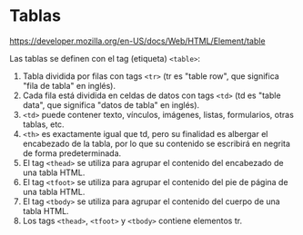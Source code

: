 # Tablas

https://developer.mozilla.org/en-US/docs/Web/HTML/Element/table

Las tablas se definen con el tag (etiqueta) `<table>`:
1. Tabla dividida por filas con tags `<tr>` (tr es "table row", que significa "fila de tabla" en inglés).
2. Cada fila está dividida en celdas de datos con tags `<td>` (td es "table data", que significa "datos de tabla"
en inglés).
3. `<td>` puede contener texto, vínculos, imágenes, listas, formularios, otras tablas, etc.
4. `<th>` es exactamente igual que td, pero su finalidad es albergar el encabezado de la tabla, por lo que su
contenido se escribirá en negrita de forma predeterminada.
5. El tag `<thead>` se utiliza para agrupar el contenido del encabezado de una tabla HTML.
6. El tag `<tfoot>` se utiliza para agrupar el contenido del pie de página de una tabla HTML.
7. El tag `<tbody>` se utiliza para agrupar el contenido del cuerpo de una tabla HTML.
8. Los tags `<thead>`, `<tfoot>` y `<tbody>` contiene elementos tr.